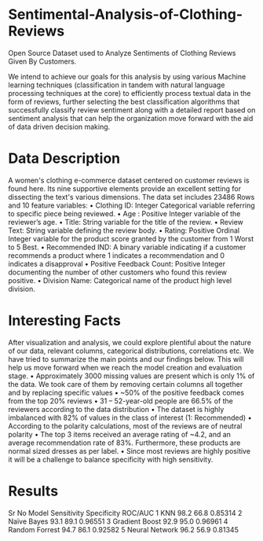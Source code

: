 # Sentimental-Analysis-of-Clothing-Reviews
Open Source Dataset used to Analyze Sentiments of Clothing Reviews Given By Customers. 

We intend to achieve our goals for this analysis by using various Machine learning
techniques (classification in tandem with natural language processing techniques at the
core) to efficiently process textual data in the form of reviews, further selecting the best
classification algorithms that successfully classify review sentiment along with a detailed
report based on sentiment analysis that can help the organization move forward with the
aid of data driven decision making.

# Data Description
A women's clothing e-commerce dataset centered on customer reviews is found here. Its
nine supportive elements provide an excellent setting for dissecting the text's various
dimensions. The data set includes 23486 Rows and 10 feature variables:
• Clothing ID: Integer Categorical variable referring to specific piece being reviewed.
• Age : Positive Integer variable of the reviewer’s age.
• Title: String variable for the title of the review.
• Review Text: String variable defining the review body.
• Rating: Positive Ordinal Integer variable for the product score granted by the
customer from 1 Worst to 5 Best.
• Recommended IND: A binary variable indicating if a customer recommends a
product where 1 indicates a recommendation and 0 indicates a disapproval
• Positive Feedback Count: Positive Integer documenting the number of other
customers who found this review positive.
• Division Name: Categorical name of the product high level division.

# Interesting Facts

After visualization and analysis, we could explore plentiful about the nature of our data,
relevant columns, categorical distributions, correlations etc. We have tried to summarize
the main points and our findings below. This will help us move forward when we reach
the model creation and evaluation stage.
• Approximately 3000 missing values are present which is only 1% of the data. We
took care of them by removing certain columns all together and by replacing
specific values
• ~50% of the positive feedback comes from the top 20% reviews
• 31 – 52-year-old people are 66.5% of the reviewers according to the data
distribution
• The dataset is highly imbalanced with 82% of values in the class of interest (1:
Recommended)
• According to the polarity calculations, most of the reviews are of neutral polarity
• The top 3 items received an average rating of ~4.2, and an average
recommendation rate of 83%. Furthermore, these products are normal sized
dresses as per label.
• Since most reviews are highly positive it will be a challenge to balance specificity
with high sensitivity.

# Results

Sr No         Model            Sensitivity     Specificity    ROC/AUC
1             KNN              98.2            66.8           0.85314
2             Naïve Bayes      93.1            89.1           0.96551
3             Gradient Boost   92.9            95.0           0.96961
4             Random Forrest   94.7            86.1           0.92582
5             Neural Network   96.2            56.9           0.81345
